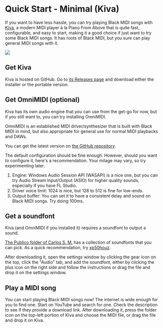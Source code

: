 <h1>Quick Start - Minimal (Kiva)</h1>

If you want to have less hassle, you can try playing Black MIDI songs with [Kiva](https://github.com/arduano/Kiva), a modern MIDI player à la Piano From Above that is quite fast, configurable, and easy to start, making it a good choice if just want to try some Black MIDI songs. It has roots of Black MIDI, but you sure can play general MIDI songs with it.

![](https://camo.githubusercontent.com/185b2dfc4998218b661b214832ba14adb59e38aa270d5a7cbd547f2890300e7d/68747470733a2f2f692e696d6775722e636f6d2f594430774845312e706e67)

## Get Kiva

Kiva is hosted on GitHub. Go to [its Releases page](https://github.com/arduano/Kiva/releases/latest) and download either the installer or the portable version.

## Get OmniMIDI (optional)

Kiva has its own audio engine that you can use from the get-go for now, but if you still want to, you can try installing OmniMIDI.

OmniMIDI is an established MIDI driver/synthesizer that is built with Black MIDI in mind, but also appropriate for general use for normal MIDI playbacks and DAWs.

You can get the latest version on [the GitHub repository](https://github.com/KeppySoftware/OmniMIDI/releases/latest).

The default configuration should be fine enough. However, should you want to configure it, here's a recommendation. Your milage may vary, so try experimenting later.

1. Engine: Windows Audio Session API (WASAPI) is a nice one, but you can try Audio Stream Input/Output (ASIO) for higher quality sounds, especially if you have FL Studio.
2. Driver voice limit: 1024 is nice, but 128 to 512 is fine for low-ends.
3. Output buffer: You can set it to have a consistent delay and sound on Black MIDI songs. Try doing 100ms.

## Get a soundfont

Kiva (and OmniMIDI if you installed it) requires a soundfont to output a sound.

[The Publico folder of Carlos S. M.](https://drive.google.com/drive/u/0/folders/0B-jbdgbiY_-YMGU1M2dqbkFmUHc) has a collection of soundfonts that you can pick. As a quick recommendation, try [xp50houz](https://drive.google.com/file/d/0B-jbdgbiY_-YR0ZWRzN5bXNpa3M/view?usp=drive_link&resourcekey=0-w4WMweb8O6MG1SI-BTP45g).

After downloading it, open the settings window by clicking the gear icon on the top, click the "Audio" tab, and add the soundfont, either by clicking the plus icon on the right side and follow the instructions or drag the file and drop it on the settings window.

## Play a MIDI song

You can start playing Black MIDI songs now! The internet is wide enough for you to find one. Start on YouTube and search for one. Check the description to see if they provide a download link. After downloading it, press the folder icon on the top-left portion of Kiva and choose the MIDI file, or drag the file and drop it on Kiva.
